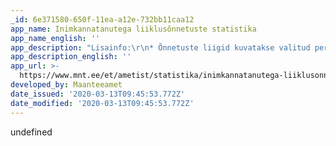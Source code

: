 ```yaml
---
_id: 6e371580-650f-11ea-a12e-732bb11caa12
app_name: Inimkannatanutega liiklusõnnetuste statistika
app_name_english: ''
app_description: "Lisainfo:\r\n* Õnnetuste liigid kuvatakse valitud perioodide summana.\r\n*Jalakäijaõnnetused sisaldavad otsasõite jalakäijale. Kokkupõrked sisaldavad sõidukite omavahelisi kokkupõrkeid. Ühesõidukiõnnetused sisaldavad sõiduki teelt väljasõite ja kokkupõrkeid takistusega. Muu liiklusõnnetuse all on ühistranspordis kukkumised, loomadele otsasõidud või segaste asjaoludega õnnetused.\r\n* Õnnetused sisestatakse andmebaasi umbes 5 tööpäeva jooksul, sellest tingituna ei ole jooksva aasta numbrid alati vastavuses tegelikkusega.\r\n* Hukkunute ja vigastatute andmed uuenevad pidevalt 30 päevase perioodi jooksul. Pärast seda on muudatused minimaalsed."
app_description_english: ''
app_url: >-
  https://www.mnt.ee/et/ametist/statistika/inimkannatanutega-liiklusonnetuste-statistika
developed_by: Maanteeamet
date_issued: '2020-03-13T09:45:53.772Z'
date_modified: '2020-03-13T09:45:53.772Z'
---
```

undefined
